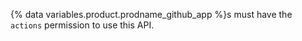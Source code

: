 {% data variables.product.prodname_github_app %}s must have the `actions` permission to use this API.